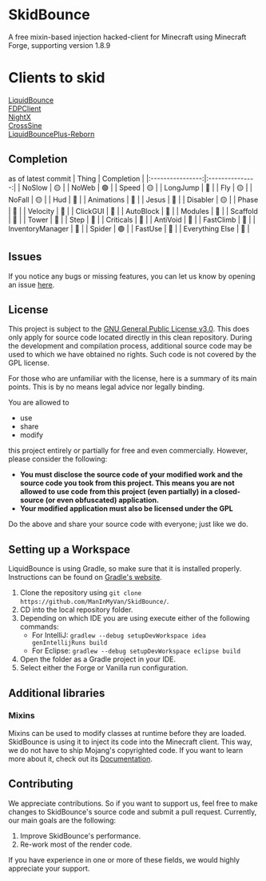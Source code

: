 # SkidBounce
A free mixin-based injection hacked-client for Minecraft using Minecraft Forge, supporting version 1.8.9

# Clients to skid
[LiquidBounce](https://github.com/CCBlueX/LiquidBounce/tree/legacy)\
[FDPClient](https://github.com/SkidderMC/FDPClient)\
[NightX](https://github.com/Aspw-w/NightX-Client)\
[CrossSine](https://github.com/shxp3/CrossSine)\
[LiquidBouncePlus-Reborn](https://github.com/liquidbounceplusreborn/LiquidbouncePlus-Reborn)

## Completion
as of latest commit
|      Thing       |   Completion    |
|:----------------:|:---------------:|
|      NoSlow      | :yellow_circle: |
|      NoWeb       | :green_circle:  |
|      Speed       | :yellow_circle: |
|     LongJump     |  :red_circle:   | 
|       Fly        | :yellow_circle: | 
|      NoFall      | :yellow_circle: | 
|       Hud        |  :red_circle:   | 
|    Animations    |  :red_circle:   | 
|      Jesus       |  :red_circle:   | 
|     Disabler     | :yellow_circle: |
|      Phase       |  :red_circle:   | 
|     Velocity     |  :red_circle:   | 
|     ClickGUI     |  :red_circle:   | 
|    AutoBlock     |  :red_circle:   | 
|     Modules      |  :red_circle:   | 
|     Scaffold     |  :red_circle:   | 
|      Tower       |  :red_circle:   | 
|       Step       |  :red_circle:   | 
|    Criticals     |  :red_circle:   | 
|     AntiVoid     |  :red_circle:   | 
|    FastClimb     |  :red_circle:   | 
| InventoryManager |  :red_circle:   | 
|      Spider      | :green_circle:  | 
|     FastUse      |  :red_circle:   | 
| Everything Else  |  :red_circle:   | 
## Issues
If you notice any bugs or missing features, you can let us know by opening an issue [here](https://github.com/ManInMyVan/SkidBounce/issues).

## License
This project is subject to the [GNU General Public License v3.0](LICENSE). This does only apply for source code located directly in this clean repository. During the development and compilation process, additional source code may be used to which we have obtained no rights. Such code is not covered by the GPL license.

For those who are unfamiliar with the license, here is a summary of its main points. This is by no means legal advice nor legally binding.

You are allowed to
- use
- share
- modify

this project entirely or partially for free and even commercially. However, please consider the following:

- **You must disclose the source code of your modified work and the source code you took from this project. This means you are not allowed to use code from this project (even partially) in a closed-source (or even obfuscated) application.**
- **Your modified application must also be licensed under the GPL** 

Do the above and share your source code with everyone; just like we do.

## Setting up a Workspace
LiquidBounce is using Gradle, so make sure that it is installed properly. Instructions can be found on [Gradle's website](https://gradle.org/install/).
1. Clone the repository using `git clone https://github.com/ManInMyVan/SkidBounce/`. 
2. CD into the local repository folder.
3. Depending on which IDE you are using execute either of the following commands:
    - For IntelliJ: `gradlew --debug setupDevWorkspace idea genIntellijRuns build`
    - For Eclipse: `gradlew --debug setupDevWorkspace eclipse build`
4. Open the folder as a Gradle project in your IDE.
5. Select either the Forge or Vanilla run configuration.

## Additional libraries
### Mixins
Mixins can be used to modify classes at runtime before they are loaded. SkidBounce is using it to inject its code into the Minecraft client. This way, we do not have to ship Mojang's copyrighted code. If you want to learn more about it, check out its [Documentation](https://docs.spongepowered.org/5.1.0/en/plugin/internals/mixins.html).

## Contributing

We appreciate contributions. So if you want to support us, feel free to make changes to SkidBounce's source code and submit a pull request. Currently, our main goals are the following:
1. Improve SkidBounce's performance.
2. Re-work most of the render code.

If you have experience in one or more of these fields, we would highly appreciate your support.
